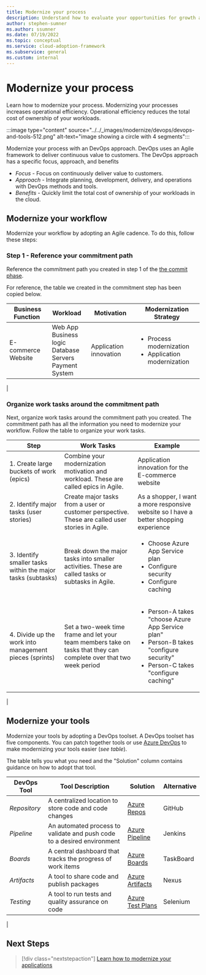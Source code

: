 ```yaml
---
title: Modernize your process 
description: Understand how to evaluate your opportunities for growth and align with the modernize methodology.
author: stephen-sumner
ms.author: ssumner
ms.date: 07/19/2022
ms.topic: conceptual
ms.service: cloud-adoption-framework
ms.subservice: general
ms.custom: internal
---
```


<!--
Dependencies: cross linking​
Review the current TOC under CAF/Adopt/Innovate/Best practices/Empower adoption for other cross linking suggestions.-->

# Modernize your process

Learn how to modernize your process. Modernizing your processes increases operational efficiency. Operational efficiency reduces the total cost of ownership of your workloads.

:::image type="content" source="../../_images/modernize/devops/devops-and-tools-512.png" alt-text="image showing a circle with 4 segments":::

Modernize your process with an DevOps approach. DevOps uses an Agile framework to deliver continuous value to customers. The DevOps approach has a specific focus, approach, and benefits

- *Focus* - Focus on continuously deliver value to customers.
- *Approach* - Integrate planning, development, delivery, and operations with DevOps methods and tools.
- *Benefits* - Quickly limit the total cost of ownership of your workloads in the cloud.

## Modernize your workflow

Modernize your workflow by adopting an Agile cadence. To do this, follow these steps:

### Step 1 - Reference your commitment path

Reference the commitment path you created in step 1 of the [the commit phase](../business-alignment/envision-cloud-modernization.md#step-1---identify-your-modernization-motivations).

For reference, the table we created in the commitment step has been copied below.

|Business Function<span title="Business Function">&nbsp;</span> |Workload <span title="Supporting IT Assets">&nbsp;</span> |Motivation<span title="Motivation">&nbsp;</span> |Modernization Strategy
| --- | --- | --- | --- |
|E-commerce<br>Website| Web App<br>Business logic<br>Database<br>Servers<br>Payment System|Application innovation |<ul><li>Process modernization</li><li>Application modernization</li></ul>|
|

### Organize work tasks around the commitment path

Next, organize work tasks around the commitment path you created. The commitment path has all the information you need to modernize your workflow. Follow the table to organize your work tasks.

| Step | Work Tasks | Example |
| --- | --- | --- |
| 1. Create large buckets of work (epics) | Combine your modernization motivation and workload. These are called epics in Agile. | Application innovation for the E-commerce website |
| 2. Identify major tasks (user stories) | Create major tasks from a user or customer perspective. These are called user stories in Agile. | As a shopper, I want a more responsive website so I have a better shopping experience |
| 3. Identify smaller tasks within the major tasks (subtasks)| Break down the major tasks into smaller activities. These are called tasks or subtasks in Agile. | <ul> <li>Choose Azure App Service plan</li> <li>Configure security</li>  <li>Configure caching</li> </ul>
| 4. Divide up the work into management pieces (sprints) | Set a two-week time frame and let your team members take on tasks that they can complete over that two week period | <ul> <li>Person-A takes "choose Azure App Service plan"</li> <li>Person-B takes "configure security"</li>  <li>Person-C takes "configure caching"</li> </ul>|
|

## Modernize your tools

Modernize your tools by adopting a DevOps toolset. A DevOps toolset has five components. You can patch together tools or use [Azure DevOps](/azure/devops/user-guide/what-is-azure-devops) to make modernizing your tools easier (*see table*).

The table tells you what you need and the "Solution" column contains guidance on how to adopt that tool.

| DevOps Tool | Tool Description | Solution | Alternative
| --- | --- | --- | --- |
| *Repository* | A centralized location to store code and code changes | [Azure Repos](/azure/devops/repos/get-started/what-is-repos) | GitHub
| *Pipeline* | An automated process to validate and push code to a desired environment | [Azure Pipeline](/azure/devops/pipelines/get-started/pipelines-get-started) | Jenkins
| *Boards* | A central dashboard that tracks the progress of work items | [Azure Boards](/azure/devops/boards/get-started/what-is-azure-boards) | TaskBoard |
| *Artifacts* | A tool to share code and publish packages | [Azure Artifacts](/azure/devops/artifacts/start-using-azure-artifacts) | Nexus
| *Testing* | A tool to run tests and quality assurance on code | [Azure Test Plans](/azure/devops/test/overview) | Selenium
|

## Next Steps

>[!div class="nextstepaction"]
> [Learn how to modernize your applications](../../modernize/modernize-strategies/application-modernization.md)
